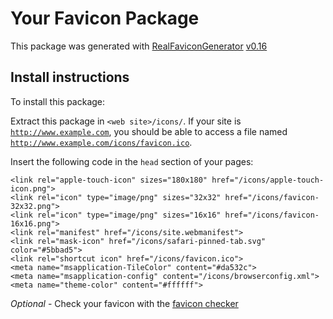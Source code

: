# Your Favicon Package

This package was generated with [RealFaviconGenerator](https://realfavicongenerator.net/) [v0.16](https://realfavicongenerator.net/change_log#v0.16)

## Install instructions

To install this package:

Extract this package in <code>&lt;web site&gt;/icons/</code>. If your site is <code>http://www.example.com</code>, you should be able to access a file named <code>http://www.example.com/icons/favicon.ico</code>.

Insert the following code in the `head` section of your pages:

    <link rel="apple-touch-icon" sizes="180x180" href="/icons/apple-touch-icon.png">
    <link rel="icon" type="image/png" sizes="32x32" href="/icons/favicon-32x32.png">
    <link rel="icon" type="image/png" sizes="16x16" href="/icons/favicon-16x16.png">
    <link rel="manifest" href="/icons/site.webmanifest">
    <link rel="mask-icon" href="/icons/safari-pinned-tab.svg" color="#5bbad5">
    <link rel="shortcut icon" href="/icons/favicon.ico">
    <meta name="msapplication-TileColor" content="#da532c">
    <meta name="msapplication-config" content="/icons/browserconfig.xml">
    <meta name="theme-color" content="#ffffff">

*Optional* - Check your favicon with the [favicon checker](https://realfavicongenerator.net/favicon_checker)